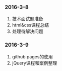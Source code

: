 ### 2016-3-8
1. 技术面试题准备
2. html&css课程总结
3. 处理待解决问题

### 2016-3-9
1. github pages的使用
2. jQuery课程和案例整理
